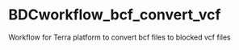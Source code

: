 # BDCworkflow_bcf_convert_vcf
Workflow for Terra platform to convert bcf files to blocked vcf files
